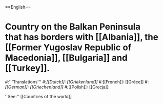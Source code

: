 ==English==

# Country on the Balkan Peninsula that has borders with [[Albania]], the [[Former Yugoslav Republic of Macedonia]], [[Bulgaria]] and [[Turkey]].
#:'''Translations'''
#:*[[Dutch]]: [[Griekenland]]
#:*[[French]]: [[Grèce]]
#:*[[German]]: [[Griechenland]]
#:*[[Polish]]: [[Grecja]]

''See:'' [[Countries of the world]]